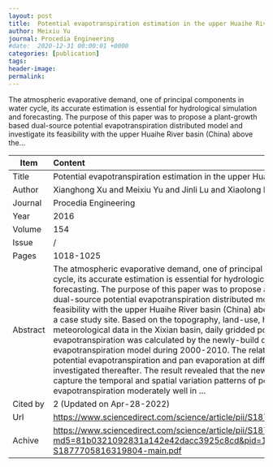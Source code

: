 ```yaml
---
layout: post
title:  Potential evapotranspiration estimation in the upper Huaihe River basin China
author: Meixiu Yu
journal: Procedia Engineering
#date:  2020-12-31 00:00:01 +0000
categories: [publication]
tags: 
header-image: 
permalink: 
---
```

The atmospheric evaporative demand, one of principal components in water cycle, its accurate estimation is essential for hydrological simulation and forecasting. The purpose of this paper was to propose a plant-growth based dual-source potential evapotranspiration distributed model and investigate its feasibility with the upper Huaihe River basin (China) above the...
<!--the above is the excerpt-->
<!--more-->
<!--the following is the text-->


| Item           | Content    |
| ---------------|:------------|
| Title          | Potential evapotranspiration estimation in the upper Huaihe River basin China     |
| Author         | Xianghong Xu and Meixiu Yu and Jinli Lu and Xiaolong Liu    |
| Journal        | Procedia Engineering   |
| Year           | 2016  |
| Volume         | 154	   |
| Issue          | /	   |
| Pages          | 1018-1025	   |
| Abstract       | The atmospheric evaporative demand, one of principal components in water cycle, its accurate estimation is essential for hydrological simulation and forecasting. The purpose of this paper was to propose a plant-growth based dual-source potential evapotranspiration distributed model and investigate its feasibility with the upper Huaihe River basin (China) above the Xixian station as a case study site. Based on the topography, land-use, hydrological, and meteorological data in the Xixian basin, daily gridded potential evapotranspiration was calculated by the newly-build dual-source potential evapotranspiration model during 2000-2010. The relationship between potential evapotranspiration and pan evaporation at different time scales was investigated thereafter. The result revealed that the newly-built model could capture the temporal and spatial variation patterns of potential evapotranspiration moderately well in …	 |
| Cited by		 | 2 (Updated on Apr-28-2022)   |
| Url  			 | <https://www.sciencedirect.com/science/article/pii/S1877705816319804>		 |
| Achive 	     | <https://www.sciencedirect.com/science/article/pii/S1877705816319804/pdf?md5=81b0321092831a142e42dacc3925c8cd&pid=1-s2.0-S1877705816319804-main.pdf>		 |

